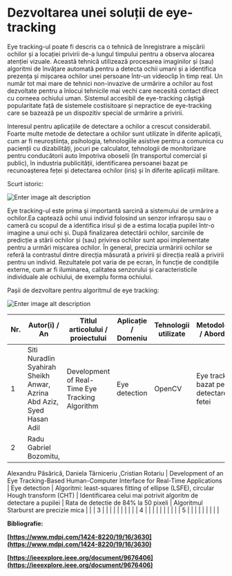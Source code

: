 # Dezvoltarea unei soluții de eye-tracking

Eye tracking-ul poate fi descris ca o tehnică de înregistrare a mișcării ochilor și a locației privirii de-a lungul timpului pentru a observa alocarea atenției vizuale. Această tehnică utilizează procesarea imaginilor și (sau) algoritmi de învățare automată pentru a detecta ochii umani și a identifica prezența și mișcarea ochilor unei persoane într-un videoclip în timp real. Un număr tot mai mare de tehnici non-invazive de urmărire a ochilor au fost dezvoltate pentru a înlocui tehnicile mai vechi care necesită contact direct cu corneea ochiului uman. Sistemul accesibil de eye-tracking câștigă popularitate față de sistemele costisitoare și nepractice de eye-tracking care se bazează pe un dispozitiv special de urmărire a privirii.

Interesul pentru aplicațiile de detectare a ochilor a crescut considerabil. Foarte multe metode de detectare a ochilor sunt utilizate în diferite aplicații, cum ar fi neuroștiința, psihologia, tehnologiile asistive pentru a comunica cu pacienții cu dizabilități, jocuri pe calculator, tehnologii de monitorizare pentru conducătorii auto împotriva oboselii (în transportul comercial și public), în industria publicității, identificarea persoanei bazat pe recunoașterea feței și detectarea ochilor (iris) și în diferite aplicații militare.

Scurt istoric:

![Enter image alt description](Images/1PT_Image_1.png)

Eye tracking-ul este prima și importantă sarcină a sistemului de urmărire a ochilor.Ea captează ochii unui individ folosind un senzor infraroșu sau o cameră cu scopul de a identifica irisul și de a estima locația pupilei într-o imagine a unui ochi și. După finalizarea detectării ochilor, sarcinile de predicție a stării ochilor și (sau) privirea ochilor sunt apoi implementate pentru a urmări mișcarea ochilor. În general, precizia urmăririi ochilor se referă la contrastul dintre direcția măsurată a privirii și direcția reală a privirii pentru un individ. Rezultatele pot varia de pe ecran, în funcție de condițiile externe, cum ar fi iluminarea, calitatea senzorului și caracteristicile individuale ale ochiului, de exemplu forma ochiului.

Pașii de dezvoltare pentru algoritmul de eye tracking:

![Enter image alt description](Images/jQG_Image_2.png)

| Nr. | Autor(i) / An | Titlul articolului / proiectului | Aplicație / Domeniu  | Tehnologii utilizate  | Metodologie / Abordare  | Rezultate   | Limitări   | Comentarii suplimentare  |
|---|---|---|---|---|---|---|---|---|
| 1 | Siti Nuradlin Syahirah Sheikh Anwar, Azrina Abd Aziz, Syed Hasan Adil | Development of Real-Time Eye Tracking Algorithm  | Eye detection | OpenCV | Eye tracking bazat pe detectarea fetei | 90% Precizie in detectarea pozitiei ochilor si 100% detectarea ochilor | Eye detection fail pentru persoanele care poarta ochelari si apare glare-ul |  |
| 2 | Radu Gabriel Bozomitu,
Alexandru Păsărică, Daniela Tărniceriu
,Cristian Rotariu  | Development of an Eye Tracking-Based Human-Computer Interface for Real-Time Applications | Eye detection | Algoritmi: least-squares fitting of ellipse (LSFE),
circular Hough transform (CHT) | Identificarea celui mai potrivit algoritm de detectare a pupilei | Rata de detectie de 84% la 50 pixeli | Algoritmul Starburst are precizie mica |  |
| 3 |  |  |  |  |  |  |  |  |
| 4 |  |  |  |  |  |  |  |  |
| 5 |  |  |  |  |  |  |  |  |

**Bibliografie:**

**[https://www.mdpi.com/1424-8220/19/16/3630](https://www.mdpi.com/1424-8220/19/16/3630)**

**[https://ieeexplore.ieee.org/document/9676406](https://ieeexplore.ieee.org/document/9676406)**
